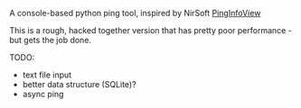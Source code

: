 A console-based python ping tool, inspired by NirSoft [PingInfoView](https://www.nirsoft.net/utils/multiple_ping_tool.html)


This is a rough, hacked together version that has pretty poor performance - but gets the job done. 

TODO: 
- text file input 
- better data structure (SQLite)?
- async ping
